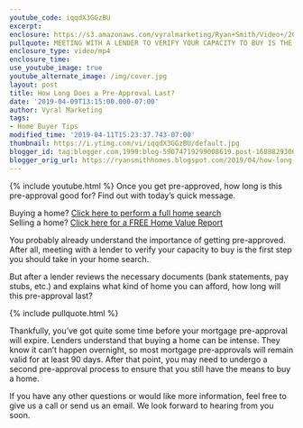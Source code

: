 ```yaml
---
youtube_code: iqqdX3GGzBU
excerpt:
enclosure: https://s3.amazonaws.com/vyralmarketing/Ryan+Smith/Video+/2019/Temple+Real+Estate+Agent-+How+Long+Does+a+Pre-Approval+Last_.mp4
pullquote: MEETING WITH A LENDER TO VERIFY YOUR CAPACITY TO BUY IS THE FIRST STEP YOU SHOULD TAKE IN YOUR HOME SEARCH.
enclosure_type: video/mp4
enclosure_time:
use_youtube_image: true
youtube_alternate_image: /img/cover.jpg
layout: post
title: How Long Does a Pre-Approval Last?
date: '2019-04-09T13:15:00.000-07:00'
author: Vyral Marketing
tags:
- Home Buyer Tips
modified_time: '2019-04-11T15:23:37.743-07:00'
thumbnail: https://i.ytimg.com/vi/iqqdX3GGzBU/default.jpg
blogger_id: tag:blogger.com,1999:blog-59074719299008619.post-1688829300960689010
blogger_orig_url: https://ryansmithhomes.blogspot.com/2019/04/how-long-does-pre-approval-last.html
---
```

{% include youtube.html %}
Once you get pre-approved, how long is this pre-approval good for? Find out with today’s quick message.

<div class="post-cta">
Buying a home? <a href="https://www.ryansmithhomes.com/buy" target="_blank">Click here to perform a full home search</a><br>
Selling a home? <a href="https://www.ryansmithhomes.com/sell" target="_blank">Click here for a FREE Home Value Report</a>
</div>

You probably already understand the importance of getting pre-approved. After all, meeting with a lender to verify your capacity to buy is the first step you should take in your home search.

But after a lender reviews the necessary documents (bank statements, pay stubs, etc.) and explains what kind of home you can afford, how long will this pre-approval last?

{% include pullquote.html %}

Thankfully, you’ve got quite some time before your mortgage pre-approval will expire. Lenders understand that buying a home can be intense. They know it can’t happen overnight, so most mortgage pre-approvals will remain valid for at least 90 days. After that point, you may need to undergo a second pre-approval process to ensure that you still have the means to buy a home.

If you have any other questions or would like more information, feel free to give us a call or send us an email. We look forward to hearing from you soon.
